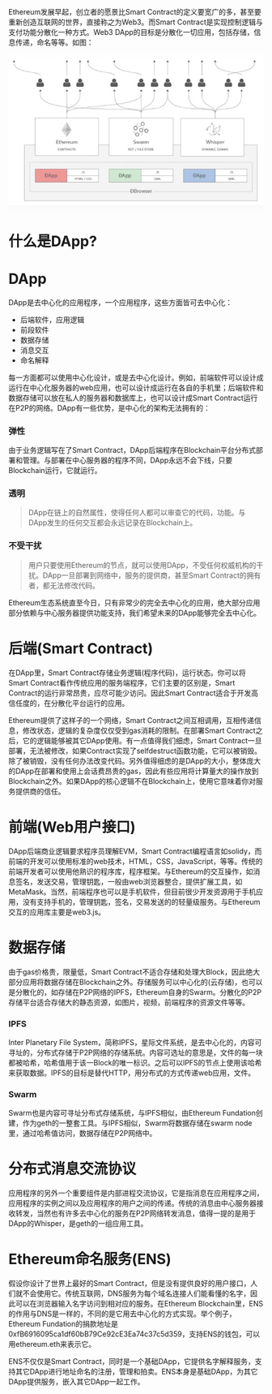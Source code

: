 Ethereum发展早起，创立者的愿景比Smart Contract的定义要宽广的多，甚至要重新创造互联网的世界，直接称之为Web3。而Smart Contract是实现控制逻辑与支付功能分散化一种方式。Web3 DApp的目标是分散化一切应用，包括存储，信息传递，命名等等。如图：

![img](/book/dapp.jpg)

# 什么是DApp?

# DApp

DApp是去中心化的应用程序，一个应用程序，这些方面皆可去中心化：

- 后端软件，应用逻辑
- 前段软件
- 数据存储
- 消息交互
- 命名解释

每一方面都可以使用中心化设计，或是去中心化设计。例如，前端软件可以设计成运行在中心化服务器的web应用，也可以设计成运行在各自的手机里；后端软件和数据存储可以放在私人的服务器和数据库上，也可以设计成Smart Contract运行在P2P的网络。DApp有一些优势，是中心化的架构无法拥有的：

### 弹性

由于业务逻辑写在了Smart Contract，DApp后端程序在Blockchain平台分布式部署和管理。与部署在中心服务器的程序不同，DApp永远不会下线，只要Blockchain运行，它就运行。

### 透明

>DApp在链上的自然属性，使得任何人都可以审查它的代码，功能。与DApp发生的任何交互都会永远记录在Blockchain上。

### 不受干扰

>用户只要使用Ethereum的节点，就可以使用DApp，不受任何权威机构的干扰。DApp一旦部署到网络中，服务的提供商，甚至Smart Contract的拥有者，都无法修改代码。

Ethereum生态系统直至今日，只有非常少的完全去中心化的应用，绝大部分应用部分依赖与中心服务器提供功能支持，我们希望未来的DApp能够完全去中心化。

# 后端(Smart Contract)

在DApp里，Smart Contract存储业务逻辑(程序代码)，运行状态。你可以将Smart Contract看作传统应用的服务端程序，它们主要的区别是，Smart Contract的运行非常昂贵，应尽可能少访问。因此Smart Contract适合于开发高信任度的，在分散化平台运行的应用。

Ethereum提供了这样子的一个网络，Smart Contract之间互相调用，互相传递信息，修改状态，逻辑的复杂度仅仅受到gas消耗的限制。在部署Smart Contract之后，它的逻辑能够被其它DApp使用。有一点值得我们细虑，Smart Contract一旦部署，无法被修改，如果Contract实现了selfdestruct函数功能，它可以被销毁。除了被销毁，没有任何办法改变代码。另外值得细虑的是DApp的大小，整体庞大的DApp在部署和使用上会话费昂贵的gas，因此有些应用将计算量大的操作放到Blockchain之外。如果DApp的核心逻辑不在Blockchain上，使用它意味着你对服务提供商的信任。

# 前端(Web用户接口)

DApp后端商业逻辑要求程序员理解EVM，Smart Contract编程语言如solidy，而前端的开发可以使用标准的web技术，HTML，CSS，JavaScript，等等。传统的前端开发者可以使用他熟识的程序库，程序框架。与Ethereum的交互操作，如消息签名，发送交易，管理钥匙，一般由web浏览器整合，提供扩展工具，如MetaMask。当然，前端程序也可以是手机软件，但目前很少开发资源用于手机应用，没有支持手机的，管理钥匙，签名，交易发送的的轻量级服务。与Ethereum交互的应用库主要是web3.js。

# 数据存储

由于gas价格贵，限量低，Smart Contract不适合存储和处理大Block，因此绝大部分应用将数据存储在Blockchain之外。存储服务可以中心化的(云存储)，也可以是分散化的，如存储在P2P网络的IPFS，Ethereum自身的Swarm。分散化的P2P存储平台适合存储大的静态资源，如图片，视频，前端程序的资源文件等等。

### IPFS
Inter Planetary File System，简称IPFS，星际文件系统，是去中心化的，内容可寻址的，分布式存储于P2P网络的存储系统。内容可选址的意思是，文件的每一块都被哈希，哈希值用于该一Block的唯一标识。之后可以IPFS的节点上使用该哈希来获取数据。IPFS的目标是替代HTTP，用分布式的方式传递web应用，文件。

### Swarm
Swarm也是内容可寻址分布式存储系统，与IPFS相似，由Ethereum Fundation创建，作为geth的一整套工具。与IPFS相似，Swarm将数据存储在swarm node里，通过哈希值访问，数据存储在P2P网络中。

# 分布式消息交流协议

应用程序的另外一个重要组件是内部进程交流协议，它是指消息在应用程序之间，应用程序的实例之间以及应用程序的用户之间的传递。传统的消息由中心服务器接收转发，当然也有许多去中心化的服务在P2P网络转发消息，值得一提的是用于DApp的Whisper，是geth的一组应用工具。

# Ethereum命名服务(ENS)
假设你设计了世界上最好的Smart Contract，但是没有提供良好的用户接口，人们就不会使用它。传统互联网，DNS服务为每个域名连接人们能看懂的名字，因此可以在浏览器输入名字访问到相对应的服务。在Ethereum Blockchain里，ENS的作用与DNS是一样的，不同的是它用去中心化的方式实现。举个例子，Ethereum Fundation的捐款地址是0xfB6916095ca1df60bB79Ce92cE3Ea74c37c5d359，支持ENS的钱包，可以用ethereum.eth来表示它。

ENS不仅仅是Smart Contract，同时是一个基础DApp，它提供名字解释服务，支持其它DApp进行地址命名的注册，管理和拍卖。ENS本身是基础DApp，为其它DApp提供服务，嵌入其它DApp一起工作。
